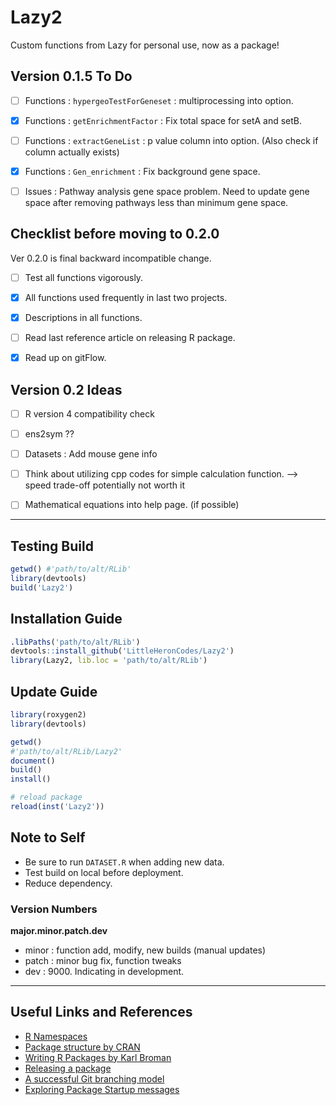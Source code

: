 # Lazy2

Custom functions from Lazy for personal use, now as a package!


## Version 0.1.5 To Do

- [ ] Functions : `hypergeoTestForGeneset` : multiprocessing into option.
- [x] Functions : `getEnrichmentFactor` : Fix total space for setA and setB.
- [ ] Functions : `extractGeneList` : p value column into option. (Also check if column actually exists)
- [x] Functions : `Gen_enrichment` : Fix background gene space.
- [ ] Issues    : Pathway analysis gene space problem. Need to update gene space after removing pathways less than minimum gene space.


## Checklist before moving to 0.2.0

Ver 0.2.0 is final backward incompatible change.

- [ ] Test all functions vigorously.
- [x] All functions used frequently in last two projects.
- [x] Descriptions in all functions.
- [ ] Read last reference article on releasing R package.
- [x] Read up on gitFlow. 


## Version 0.2 Ideas

- [ ] R version 4 compatibility check
- [ ] ens2sym ??
- [ ] Datasets  : Add mouse gene info
- [ ] Think about utilizing cpp codes for simple calculation function. --> speed trade-off potentially not worth it
- [ ] Mathematical equations into help page. (if possible)


---

## Testing Build

```r
getwd()	#'path/to/alt/RLib'
library(devtools)
build('Lazy2')
```

## Installation Guide

```r
.libPaths('path/to/alt/RLib')
devtools::install_github('LittleHeronCodes/Lazy2')
library(Lazy2, lib.loc = 'path/to/alt/RLib')
```

## Update Guide

```r
library(roxygen2)
library(devtools)

getwd()
#'path/to/alt/RLib/Lazy2'
document()
build()
install()

# reload package
reload(inst('Lazy2'))
```

## Note to Self

* Be sure to run `DATASET.R` when adding new data.
* Test build on local before deployment.
* Reduce dependency.

### Version Numbers

**major.minor.patch.dev**

- minor : function add, modify, new builds (manual updates)
- patch : minor bug fix, function tweaks
- dev : 9000. Indicating in development. 


---

## Useful Links and References

* [R Namespaces](http://r-pkgs.had.co.nz/namespace.html)
* [Package structure by CRAN](https://cran.r-project.org/doc/manuals/r-release/R-exts.html#Package-structure)
* [Writing R Packages by Karl Broman](https://kbroman.org/Tools4RR/assets/lectures/08_rpack_withnotes.pdf)
* [Releasing a package](https://r-pkgs.org/release.html)
* [A successful Git branching model](https://nvie.com/posts/a-successful-git-branching-model/)
* [Exploring Package Startup messages](https://www.rostrum.blog/2021/08/27/zzz/)
